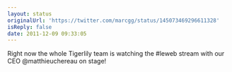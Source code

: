 ```yaml
---
layout: status
originalUrl: 'https://twitter.com/marcgg/status/145073469296611328'
isReply: false
date: 2011-12-09 09:33:05
---
```


Right now the whole Tigerlily team is watching the #leweb stream with our CEO @matthieuchereau on stage!
